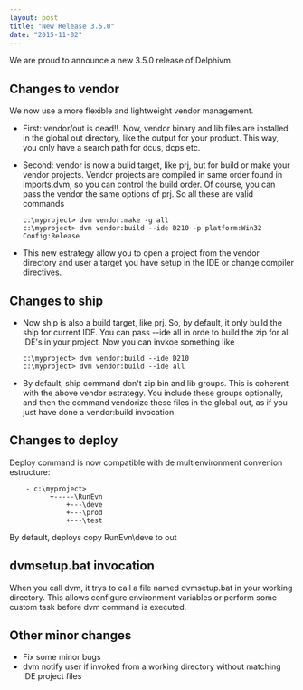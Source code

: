 ```yaml
---
layout: post
title: "New Release 3.5.0"
date: "2015-11-02"
---
```


We are proud to announce a new 3.5.0 release of Delphivm.

## Changes to vendor

We now use a more flexible and lightweight vendor management.

* First: vendor/out is dead!!. Now, vendor binary and lib files are installed in the global out directory, like the output for your product. This way, you only have a search path for dcus, dcps etc.
* Second: vendor is now a buiid target, like prj, but for build or make your vendor projects. Vendor projects are compiled in same order found in imports.dvm, so you can control the build order. Of course, you can pass the vendor the same options of prj. So all these are valid commands

      c:\myproject> dvm vendor:make -g all
      c:\myproject> dvm vendor:build --ide D210 -p platform:Win32 Config:Release

* This new estrategy allow you to open a project from the vendor directory and user a target you have setup in the IDE or change compiler directives.

## Changes to ship

* Now ship is also a build target, like prj. So, by default, it only build the ship for current IDE. You can pass --ide all in orde to build the zip for all IDE's in your project. Now you can invkoe something like

      c:\myproject> dvm vendor:build --ide D210
      c:\myproject> dvm vendor:build --ide all


* By default, ship command don't zip bin and lib groups. This is coherent with the above vendor estrategy. You include these groups optionally, and then the command vendorize these files in the global out, as if you just have done a vendor:build invocation.

## Changes to deploy

Deploy command is now compatible with de multienvironment convenion estructure:

        - c:\myproject>
              +-----\RunEvn
                  +---\deve
                  +---\prod
                  +---\test

By default, deploys copy RunEvn\deve to out


## dvmsetup.bat invocation

When you call dvm, it trys to call a file named dvmsetup.bat in your working directory. This allows configure environment variables or perform some custom task before dvm command is executed.

## Other minor changes

* Fix some minor bugs
* dvm notify user if invoked from a working directory without matching IDE project files
